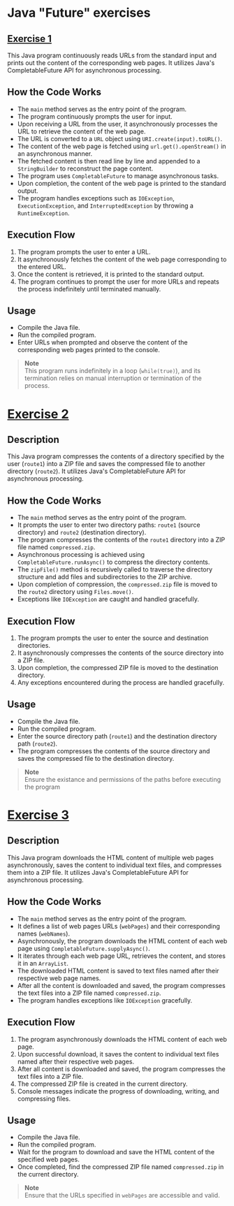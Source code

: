 # Java "Future" exercises
## [Exercise 1](Ejercicio1.java)

This Java program continuously reads URLs from the standard input and prints out the content of the corresponding web pages. It utilizes Java's CompletableFuture API for asynchronous processing.

## How the Code Works

- The `main` method serves as the entry point of the program.
- The program continuously prompts the user for input.
- Upon receiving a URL from the user, it asynchronously processes the URL to retrieve the content of the web page.
- The URL is converted to a `URL` object using `URI.create(input).toURL()`.
- The content of the web page is fetched using `url.get().openStream()` in an asynchronous manner.
- The fetched content is then read line by line and appended to a `StringBuilder` to reconstruct the page content.
- The program uses `CompletableFuture` to manage asynchronous tasks.
- Upon completion, the content of the web page is printed to the standard output.
- The program handles exceptions such as `IOException`, `ExecutionException`, and `InterruptedException` by throwing a `RuntimeException`.

## Execution Flow

1. The program prompts the user to enter a URL.
2. It asynchronously fetches the content of the web page corresponding to the entered URL.
3. Once the content is retrieved, it is printed to the standard output.
4. The program continues to prompt the user for more URLs and repeats the process indefinitely until terminated manually.

## Usage

- Compile the Java file.
- Run the compiled program.
- Enter URLs when prompted and observe the content of the corresponding web pages printed to the console.

> **Note** </br>
> This program runs indefinitely in a loop (`while(true)`), and its termination relies on manual interruption or termination of the process.
# [Exercise 2](Ejercicio2.java)

## Description

This Java program compresses the contents of a directory specified by the user (`route1`) into a ZIP file and saves the compressed file to another directory (`route2`). It utilizes Java's CompletableFuture API for asynchronous processing.

## How the Code Works

- The `main` method serves as the entry point of the program.
- It prompts the user to enter two directory paths: `route1` (source directory) and `route2` (destination directory).
- The program compresses the contents of the `route1` directory into a ZIP file named `compressed.zip`.
- Asynchronous processing is achieved using `CompletableFuture.runAsync()` to compress the directory contents.
- The `zipFile()` method is recursively called to traverse the directory structure and add files and subdirectories to the ZIP archive.
- Upon completion of compression, the `compressed.zip` file is moved to the `route2` directory using `Files.move()`.
- Exceptions like `IOException` are caught and handled gracefully.

## Execution Flow

1. The program prompts the user to enter the source and destination directories.
2. It asynchronously compresses the contents of the source directory into a ZIP file.
3. Upon completion, the compressed ZIP file is moved to the destination directory.
4. Any exceptions encountered during the process are handled gracefully.

## Usage

- Compile the Java file.
- Run the compiled program.
- Enter the source directory path (`route1`) and the destination directory path (`route2`).
- The program compresses the contents of the source directory and saves the compressed file to the destination directory.

>**Note** </br>
> Ensure the existance and permissions of the paths before executing the program
# [Exercise 3](Ejercicio3.java)

## Description

This Java program downloads the HTML content of multiple web pages asynchronously, saves the content to individual text files, and compresses them into a ZIP file. It utilizes Java's CompletableFuture API for asynchronous processing.

## How the Code Works

- The `main` method serves as the entry point of the program.
- It defines a list of web pages URLs (`webPages`) and their corresponding names (`webNames`).
- Asynchronously, the program downloads the HTML content of each web page using `CompletableFuture.supplyAsync()`.
- It iterates through each web page URL, retrieves the content, and stores it in an `ArrayList`.
- The downloaded HTML content is saved to text files named after their respective web page names.
- After all the content is downloaded and saved, the program compresses the text files into a ZIP file named `compressed.zip`.
- The program handles exceptions like `IOException` gracefully.

## Execution Flow

1. The program asynchronously downloads the HTML content of each web page.
2. Upon successful download, it saves the content to individual text files named after their respective web pages.
3. After all content is downloaded and saved, the program compresses the text files into a ZIP file.
4. The compressed ZIP file is created in the current directory.
5. Console messages indicate the progress of downloading, writing, and compressing files.

## Usage

- Compile the Java file.
- Run the compiled program.
- Wait for the program to download and save the HTML content of the specified web pages.
- Once completed, find the compressed ZIP file named `compressed.zip` in the current directory.

> **Note** </br>
> Ensure that the URLs specified in `webPages` are accessible and valid.